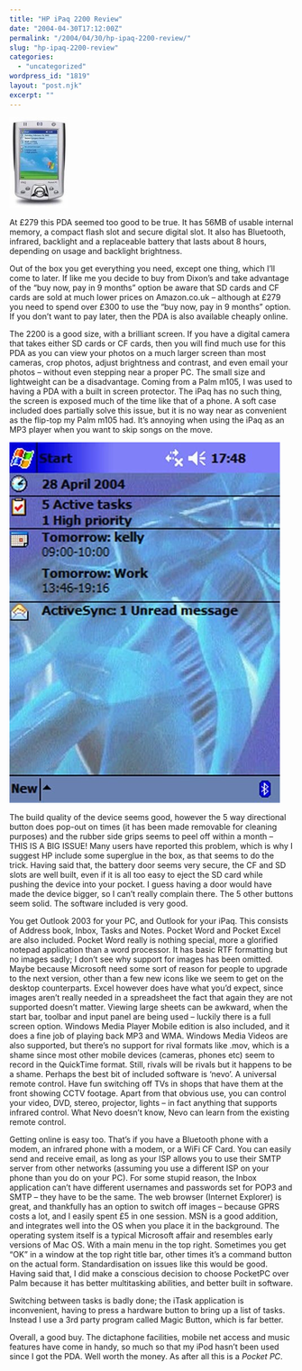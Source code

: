 ```yaml
---
title: "HP iPaq 2200 Review"
date: "2004-04-30T17:12:00Z"
permalink: "/2004/04/30/hp-ipaq-2200-review/"
slug: "hp-ipaq-2200-review"
categories:
  - "uncategorized"
wordpress_id: "1819"
layout: "post.njk"
excerpt: ""
---
```


![](/wp-content/uploads/2021/02/ipaq2200.jpeg?w=103)

At £279 this PDA seemed too good to be true. It has 56MB of usable internal memory, a compact flash slot and secure digital slot. It also has Bluetooth, infrared, backlight and a replaceable battery that lasts about 8 hours, depending on usage and backlight brightness.

Out of the box you get everything you need, except one thing, which I’ll come to later. If like me you decide to buy from Dixon’s and take advantage of the “buy now, pay in 9 months” option be aware that SD cards and CF cards are sold at much lower prices on Amazon.co.uk – although at £279 you need to spend over £300 to use the “buy now, pay in 9 months” option. If you don’t want to pay later, then the PDA is also available cheaply online.

The 2200 is a good size, with a brilliant screen. If you have a digital camera that takes either SD cards or CF cards, then you will find much use for this PDA as you can view your photos on a much larger screen than most cameras, crop photos, adjust brightness and contrast, and even email your photos – without even stepping near a proper PC. The small size and lightweight can be a disadvantage. Coming from a Palm m105, I was used to having a PDA with a built in screen protector. The iPaq has no such thing, the screen is exposed much of the time like that of a phone. A soft case included does partially solve this issue, but it is no way near as convenient as the flip-top my Palm m105 had. It’s annoying when using the iPaq as an MP3 player when you want to skip songs on the move.

![](/wp-content/uploads/2021/02/pocketpc2003.jpg?w=480)

The build quality of the device seems good, however the 5 way directional button does pop-out on times (it has been made removable for cleaning purposes) and the rubber side grips seems to peel off within a month – THIS IS A BIG ISSUE! Many users have reported this problem, which is why I suggest HP include some superglue in the box, as that seems to do the trick. Having said that, the battery door seems very secure, the CF and SD slots are well built, even if it is all too easy to eject the SD card while pushing the device into your pocket. I guess having a door would have made the device bigger, so I can’t really complain there. The 5 other buttons seem solid. The software included is very good.

You get Outlook 2003 for your PC, and Outlook for your iPaq. This consists of Address book, Inbox, Tasks and Notes. Pocket Word and Pocket Excel are also included. Pocket Word really is nothing special, more a glorified notepad application than a word processor. It has basic RTF formatting but no images sadly; I don’t see why support for images has been omitted. Maybe because Microsoft need some sort of reason for people to upgrade to the next version, other than a few new icons like we seem to get on the desktop counterparts. Excel however does have what you’d expect, since images aren’t really needed in a spreadsheet the fact that again they are not supported doesn’t matter. Viewing large sheets can be awkward, when the start bar, toolbar and input panel are being used – luckily there is a full screen option. Windows Media Player Mobile edition is also included, and it does a fine job of playing back MP3 and WMA. Windows Media Videos are also supported, but there’s no support for rival formats like .mov, which is a shame since most other mobile devices (cameras, phones etc) seem to record in the QuickTime format. Still, rivals will be rivals but it happens to be a shame. Perhaps the best bit of included software is ‘nevo’. A universal remote control. Have fun switching off TVs in shops that have them at the front showing CCTV footage. Apart from that obvious use, you can control your video, DVD, stereo, projector, lights – in fact anything that supports infrared control. What Nevo doesn’t know, Nevo can learn from the existing remote control.

Getting online is easy too. That’s if you have a Bluetooth phone with a modem, an infrared phone with a modem, or a WiFi CF Card. You can easily send and receive email, as long as your ISP allows you to use their SMTP server from other networks (assuming you use a different ISP on your phone than you do on your PC). For some stupid reason, the Inbox application can’t have different usernames and passwords set for POP3 and SMTP – they have to be the same. The web browser (Internet Explorer) is great, and thankfully has an option to switch off images – because GPRS costs a lot, and I easily spent £5 in one session. MSN is a good addition, and integrates well into the OS when you place it in the background. The operating system itself is a typical Microsoft affair and resembles early versions of Mac OS. With a main menu in the top right. Sometimes you get “OK” in a window at the top right title bar, other times it’s a command button on the actual form. Standardisation on issues like this would be good. Having said that, I did make a conscious decision to choose PocketPC over Palm because it has better multitasking abilities, and better built in software.

Switching between tasks is badly done; the iTask application is inconvenient, having to press a hardware button to bring up a list of tasks. Instead I use a 3rd party program called Magic Button, which is far better.

Overall, a good buy. The dictaphone facilities, mobile net access and music features have come in handy, so much so that my iPod hasn’t been used since I got the PDA. Well worth the money. As after all this is a _Pocket PC_.
